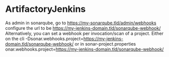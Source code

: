 # ArtifactoryJenkins
As admin in sonarqube, go to https://my-sonarqube.tld/admin/webhooks configure the url to be https://my-jenkins-domain.tld/sonarqube-webhook/  
Alternatively, you can set a webhook per invocation/scan of a project. Either on the cli -Dsonar.webhooks.project=https://my-jenkins-domain.tld/sonarqube-webhook/ or in sonar-project.properties onar.webhooks.project=https://my-jenkins-domain.tld/sonarqube-webhook/
